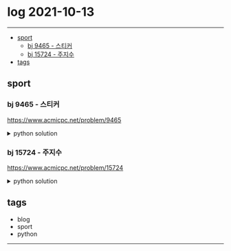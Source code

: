 # log 2021-10-13

--------------------------

- [sport](#sport)
  - [bj 9465 - 스티커](#bj-9465---스티커)
  - [bj 15724 - 주지수](#bj-15724---주지수)
- [tags](#tags)


## sport

### bj 9465 - 스티커

https://www.acmicpc.net/problem/9465


<details><summary markdown="span">python solution</summary>

안뗀 경우에 대해 이전에도 안뗀 경우를 포함하지 않아서 1회 틀림
바꾸었는데도, 뭔가 고려를 잘못한 것인지, 풀리지가 않는다.
어디가 잘못된 것인지 분석 필요.


```python
def solve():
    T=ria()[0]

    for tt in range(T):
        nn=ria()[0]
        arr1=ria()
        arr2=ria()
        dp=create2DArray(nn,3,0)

        for ii in range(nn):
            dp[ii][0] = max(dp[ii-1][1], dp[ii-1][2])+arr1[ii]
            dp[ii][1] = max(dp[ii-1][0], dp[ii-1][2])+arr2[ii]
            dp[ii][2] = max(dp[ii-1][0], dp[ii-1][1], dp[ii-1][2])
    
        print(max(dp[nn-1][0], dp[nn-1][1], dp[nn-1][2]))
    pass
```

</details>


### bj 15724 - 주지수

https://www.acmicpc.net/problem/15724

<details><summary markdown="span">python solution</summary>

```python

def solve():
    N,M=ria()
    maps=create2DArray(N,M,0)
    sums=create2DArray(N,M,0)
    for rr in range(N):
        maps[rr]=ria()
        for cc in range(M):
            sums[rr][cc] = maps[rr][cc]
            if(cc!=0):
                sums[rr][cc]+=sums[rr][cc-1]
    
    for rr in range(N):
        for cc in range(M):
            if(rr!=0):
                sums[rr][cc]+=sums[rr-1][cc]
    
    # print2DArray(maps)
    # print('sums')
    # print2DArray(sums)
    
    K=ria()[0]
    for kk in range(K):
        r1,c1,r2,c2=ria()
        minsr=0
        minsc=0
        plusm=0
        if(r1-2>=0 and c1-2>=0):
            plusm=sums[r1-2][c1-2]
        if(c1-2>=0):
            minsr=sums[r2-1][c1-2]
        if(r1-2>=0):
            minsc=sums[r1-2][c2-1]
        
        diff=sums[r2-1][c2-1]-minsr-minsc+plusm
        print(diff)
    
    pass
```

</details>


## tags
- blog
- sport
- python

--------------------------

